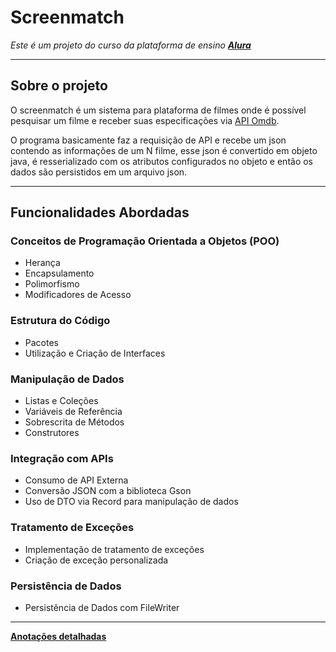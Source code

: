 # Screenmatch
*Este é um projeto do curso da plataforma de ensino **[Alura](https://www.alura.com.br/)***

---
## Sobre o projeto
O screenmatch é um sistema para plataforma de filmes onde é possível pesquisar um filme e receber suas especificações via [API Omdb](https://www.omdbapi.com).

O programa basicamente faz a requisição de API e recebe um json contendo as informações de um N filme, esse json é convertido em objeto java, é resserializado com os atributos configurados
no objeto e então os dados são persistidos em um arquivo json.

---

## Funcionalidades Abordadas

### Conceitos de Programação Orientada a Objetos (POO)
* Herança
* Encapsulamento
* Polimorfismo
* Modificadores de Acesso

### Estrutura do Código
* Pacotes
* Utilização e Criação de Interfaces

### Manipulação de Dados

* Listas e Coleções
* Variáveis de Referência
* Sobrescrita de Métodos
* Construtores

### Integração com APIs
* Consumo de API Externa
* Conversão JSON com a biblioteca Gson
* Uso de DTO via Record para manipulação de dados

### Tratamento de Exceções
* Implementação de tratamento de exceções
* Criação de exceção personalizada

### Persistência de Dados
* Persistência de Dados com FileWriter

---
[**Anotações detalhadas**](https://judicious-visitor-abd.notion.site/Forma-o-Aprenda-a-programar-em-Java-com-Orienta-o-a-Objetos-51471855783b4c2ba4ffed29f03d67c3)
